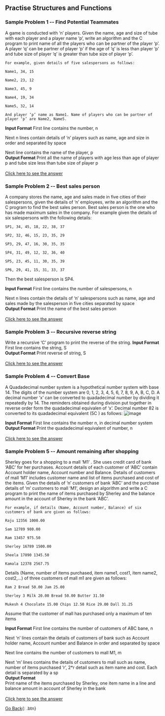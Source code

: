 ## Practise Structures and Functions

### Sample Problem 1 -- Find Potential Teammates
A game is conducted with ‘n’ players. Given the name, age and size of tube with each player and a player name ‘p’, write an algorithm and the C program to print name of all the players who can be partner of the player ‘p’. A player ‘q’ can be partner of player ‘p’ if the age of ‘q’ is less than player ‘p’ and tube size of player ‘q’ is greater than tube size of player ‘p’.
```
For example, given details of five salespersons as follows:

Name1, 34, 15

Name2, 23, 12

Name3, 45, 9

Name4, 19, 34

Name5, 32, 14

And player ‘p’ name as Name1. Name of players who can be partner of player ‘p’ are Name2, Name5.
```
 
<b>Input Format</b>
First line contains the number, n

Next n lines contain details of ‘n’ players such as name, age and size in order and separated by space

Next line contains the name of the player, p<br />
<b>Output Format</b>
Print all the name of players with age less than age of player p and tube size less than tube size of player p
<br /><br />
[Click here to see the answer](ques1.c)

### Sample Problem 2 -- Best sales person
A company stores the name, age and sales made in five cities of their salespersons, given the details of ‘n’ employees, write an algorithm and the C program to find the best sales person. Best sales person is the one who has made maximum sales in the company. For example given the details of six salespersons with the following details:
```
SP1, 34, 45, 18, 22, 38, 37

SP2, 32, 46, 15, 23, 35, 29

SP3, 29, 47, 16, 30, 35, 35

SP4, 31, 49, 12, 32, 36, 40

SP5, 23, 45, 11, 30, 35, 39

SP6, 29, 41, 15, 31, 33, 37
```
Then the best salesperson is SP4.

<b>Input Format</b>
First line contains the number of salespersons, n

Next n lines contain the details of ‘n’ salespersons such as name, age and sales made by the salesperson in five cities separated by space<br />
<b>Output Format</b>
Print the name of the best sales person
<br /><br />
[Click here to see the answer](ques2.c)

### Sample Problem 3 -- Recursive reverse string
Write a recursive ‘C’ program to print the reverse of the string.
<b>Input Format</b>
First line contains the string, S<br />
<b>Output Format</b>
Print reverse of string, S
<br /><br />
[Click here to see the answer](ques3.c)

### Sample Problem 4 -- Convert Base
A Quadadecimal number system is a hypothetical number system with base 14. The digits of the number system are 0, 1, 2, 3, 4, 5, 6, 7, 8, 9, A, B, C, D. A decimal number ‘x’ can be converted to quadadecimal number by dividing it repeatedly by 14. The reminders obtained during division put together in reverse order form the quadadecimal equivalen of ‘x’. Decimal number 82 is converted to its quadadecimal equivalent (5C ) as follows:
![image](https://user-images.githubusercontent.com/26179770/34890904-aeb75460-f7f9-11e7-9ade-02a77544f9e8.png)

<b>Input Format</b>
First line contains the number n, in decimal number system<br />
<b>Output Format</b>
Print the quadadecimal equivalent of number, n
<br /><br />
[Click here to see the answer](ques4.c)

### Sample Problem 5 -- Amount remaining after shopping
Sherley goes for a shopping to a mall ‘M1’ . She uses credit card of bank ‘ABC’ for her purchases. Account details of each customer of ‘ABC’ contain Account holder name, Account number and Balance. Details of customers of mall ‘M1’ includes customer name and list of items purchased and cost of the items. Given the details of ‘n’ customers of bank ‘ABC’ and the purchase details of ‘m’ customers to mall ‘M1’, design an algorithm and write a C program to print the name of items purchased by Sherley and the balance amount in the account of Sherley in the bank ‘ABC’.

```
For example, if details (Name, Account number, Balance) of six customers of bank are given as follows:

Raju 12356 1000.00

Sam 12789 980.00

Ram 13457 975.50

Sherley 16789 1500.00

Sheela 17890 1345.50

Kamala 12378 2567.75
```

Details (Name, number of items purchased, item name1, cost1, item name2, cost2,...) of three customers of mall m1 are given as follows:

```
Ram 2 Bread 50.00 Jam 25.00

Sherley 3 Milk 20.00 Bread 50.00 Butter 31.50

Mukesh 4 Chocolate 15.00 Chips 12.50 Rice 29.00 Dall 31.25
```
Assume that the customer of mall has purchased only a maximum of ten items

<b>Input Format</b>
First line contains the number of customers of ABC bane, n <br />

Next ‘n’ lines contain the details of customers of bank such as Account holder name, Account number and Balance in order and separated by space<br />

 

Next line contains the number of customers to mall M1, m <br />

Next ‘m’ lines contains the details of customers to mall such as name, number of items purchased ‘r’, 2*r detail such as item name and cost. Each detail is separated by a sp<br />
<b>Output Format</b>
<br />Print name of the items purchased by Sherley, one item name in a line and balance amount in account of Sherley in the bank
<br /><br />
[Click here to see the answer](ques4.c)


[Go Back](./..){: .btn} 